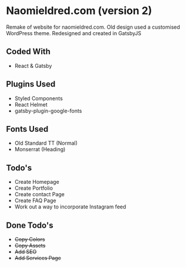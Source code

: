 # Naomieldred.com (version 2)

Remake of website for naomieldred.com. Old design used a customised WordPress theme. Redesigned and created in GatsbyJS

## Coded With

- React & Gatsby

## Plugins Used

- Styled Components
- React Helmet
- gatsby-plugin-google-fonts

## Fonts Used

- Old Standard TT (Normal)
- Monserrat (Heading)

## Todo's

- Create Homepage
- Create Portfolio
- Create contact Page
- Create FAQ Page
- Work out a way to incorporate Instagram feed

## Done Todo's

- ~~Copy Colors~~
- ~~Copy Assets~~
- ~~Add SEO~~
- ~~Add Services Page~~
